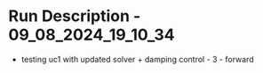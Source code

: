 # Run Description - 09_08_2024_19_10_34

- testing uc1 with updated solver + damping control - 3 - forward

